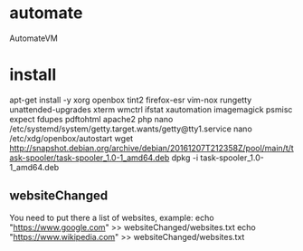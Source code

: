 # automate
AutomateVM

# install
apt-get install -y xorg openbox tint2 firefox-esr vim-nox rungetty unattended-upgrades xterm wmctrl ifstat xautomation imagemagick psmisc expect fdupes pdftohtml apache2 php
nano /etc/systemd/system/getty.target.wants/getty\@tty1.service
nano /etc/xdg/openbox/autostart
wget http://snapshot.debian.org/archive/debian/20161207T212358Z/pool/main/t/task-spooler/task-spooler_1.0-1_amd64.deb
dpkg -i task-spooler_1.0-1_amd64.deb

## websiteChanged
You need to put there a list of websites, example:
echo "https://www.google.com" >> websiteChanged/websites.txt
echo "https://www.wikipedia.com" >> websiteChanged/websites.txt
